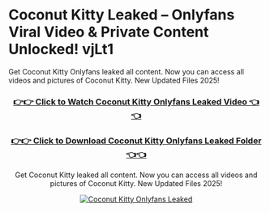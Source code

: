 # Coconut Kitty Leaked – Onlyfans Viral Video & Private Content Unlocked! vjLt1

Get Coconut Kitty Onlyfans leaked all content. Now you can access all videos and pictures of Coconut Kitty. New Updated Files 2025!  
<div align="center">
  
### [👉👉 Click to Watch Coconut Kitty Onlyfans Leaked Video 👈👈](https://links2leaks.com/coconutkitty)  
### [👉👉 Click to Download Coconut Kitty Onlyfans Leaked Folder 👈👈](https://links2leaks.com/coconutkitty)  

Get Coconut Kitty leaked all content. Now you can access all videos and pictures of Coconut Kitty. New Updated Files 2025!  

[![Coconut Kitty Onlyfans Leaked](https://i.ibb.co/93hzkbrt/l2l.gif)](https://links2leaks.com/coconutkitty)  

</div>
